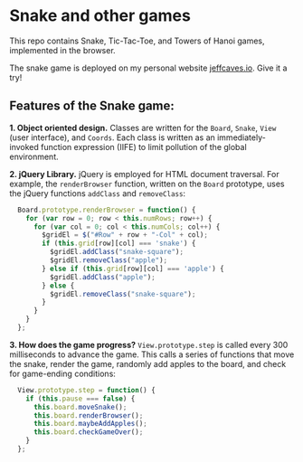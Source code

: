 # Snake and other games

This repo contains Snake, Tic-Tac-Toe, and Towers of Hanoi games, implemented in the browser.  

The snake game is deployed on my personal website [jeffcaves.io](http://www.jeffcaves.io/snake.html "Play the snake game"). Give it a try!

## Features of the Snake game:

**1. Object oriented design.**
Classes are written for the `Board`, `Snake`, `View` (user interface), and `Coords`. Each class is written as an immediately-invoked function expression (IIFE) to limit pollution of the global environment.  

**2. jQuery Library.**
jQuery is employed for HTML document traversal.  For example, the `renderBrowser` function, written on the `Board` prototype, uses the jQuery functions `addClass` and `removeClass`:

```javascript
  Board.prototype.renderBrowser = function() {
    for (var row = 0; row < this.numRows; row++) {
      for (var col = 0; col < this.numCols; col++) {
        $gridEl = $("#Row" + row + "-Col" + col);
        if (this.grid[row][col] === 'snake') {
          $gridEl.addClass("snake-square");
          $gridEl.removeClass("apple");
        } else if (this.grid[row][col] === 'apple') {
          $gridEl.addClass("apple");
        } else {
          $gridEl.removeClass("snake-square");
        }
      }
    }
  };
```

**3. How does the game progress?**
`View.prototype.step` is called every 300 milliseconds to advance the game.  This calls a series of functions that move the snake, render the game, randomly add apples to the board, and check for game-ending conditions:

```javascript
  View.prototype.step = function() {
    if (this.pause === false) {
      this.board.moveSnake();
      this.board.renderBrowser();
      this.board.maybeAddApples();
      this.board.checkGameOver();
    }
  };
```





